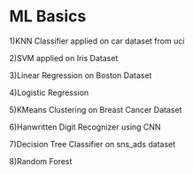 # ML Basics
1)KNN Classifier applied on car dataset from uci

2)SVM applied on Iris Dataset

3)Linear Regression on Boston Dataset

4)Logistic Regression

5)KMeans Clustering on Breast Cancer Dataset

6)Hanwritten Digit Recognizer using CNN

7)Decision Tree Classifier on sns_ads dataset

8)Random Forest
